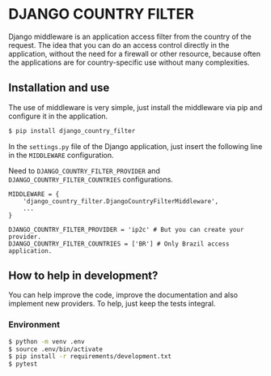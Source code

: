# DJANGO COUNTRY FILTER  
  
Django middleware is an application access filter from the country of the request. The idea that you can do an access control directly in the application, without the need for a firewall or other resource, because often the applications are for country-specific use without many complexities.  
  
  
## Installation and use

The use of middleware is very simple, just install the middleware via pip and configure it in the application.

```bash
$ pip install django_country_filter
```

In the `settings.py` file of the Django application, just insert the following line in the `MIDDLEWARE` configuration.  

Need to `DJANGO_COUNTRY_FILTER_PROVIDER` and `DJANGO_COUNTRY_FILTER_COUNTRIES` configurations.
```
MIDDLEWARE = {
    'django_country_filter.DjangoCountryFilterMiddleware',
    ...
}

DJANGO_COUNTRY_FILTER_PROVIDER = 'ip2c' # But you can create your provider.
DJANGO_COUNTRY_FILTER_COUNTRIES = ['BR'] # Only Brazil access application.
```

## How to help in development?

You can help improve the code, improve the documentation and also implement new providers. To help, just keep the tests integral.

### Environment

```bash
$ python -m venv .env
$ source .env/bin/activate
$ pip install -r requirements/development.txt
$ pytest
```
